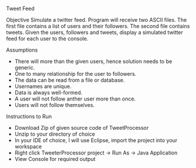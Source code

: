 Tweet Feed

Objective
Simulate a twitter feed. Program will receive two ASCII files. The first file contains a list of users and their
followers. The second file contains tweets. Given the users, followers and tweets, display a simulated twitter feed for each user to the
console.

Assumptions
 - There will more than the given users, hence solution needs to be generic.
 - One to many relationship for the user to followers.
 - The data can be read from a file or database.
 - Usernames are unique. 
 - Data is always well-formed. 
 - A user will not follow anther user more than once. 
 - Users will not follow themselves. 

Instructions to Run
 - Download Zip of given source code of TweetProcessor
 - Unzip to your directory of choice
 - In your IDE of choice, I will use Eclipse, import the project into your workspace
 - Right click TweeterProcessor project -> Run As -> Java Application
 - View Console for required output
 
 
